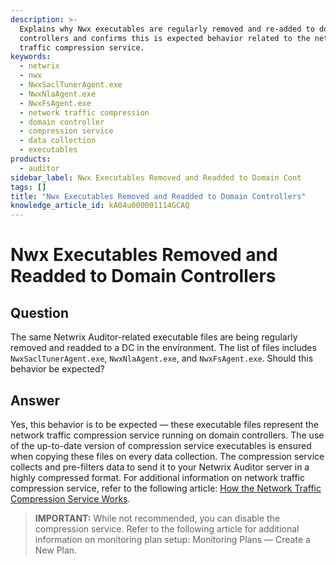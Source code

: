 ```yaml
---
description: >-
  Explains why Nwx executables are regularly removed and re-added to domain
  controllers and confirms this is expected behavior related to the network
  traffic compression service.
keywords:
  - netwrix
  - nwx
  - NwxSaclTunerAgent.exe
  - NwxNlaAgent.exe
  - NwxFsAgent.exe
  - network traffic compression
  - domain controller
  - compression service
  - data collection
  - executables
products:
  - auditor
sidebar_label: Nwx Executables Removed and Readded to Domain Cont
tags: []
title: "Nwx Executables Removed and Readded to Domain Controllers"
knowledge_article_id: kA04u000001114GCAQ
---
```


# Nwx Executables Removed and Readded to Domain Controllers

## Question

The same Netwrix Auditor-related executable files are being regularly removed and readded to a DC in the environment. The list of files includes `NwxSaclTunerAgent.exe`, `NwxNlaAgent.exe`, and `NwxFsAgent.exe`. Should this behavior be expected?

## Answer

Yes, this behavior is to be expected — these executable files represent the network traffic compression service running on domain controllers. The use of the up-to-date version of compression service executables is ensured when copying these files on every data collection. The compression service collects and pre-filters data to send it to your Netwrix Auditor server in a highly compressed format. For additional information on network traffic compression service, refer to the following article: [How the Network Traffic Compression Service Works](https://docs.netwrix.com/docs/kb/auditor/how-the-network-traffic-compression-service-works.md).

> **IMPORTANT:** While not recommended, you can disable the compression service. Refer to the following article for additional information on monitoring plan setup: Monitoring Plans — Create a New Plan.

